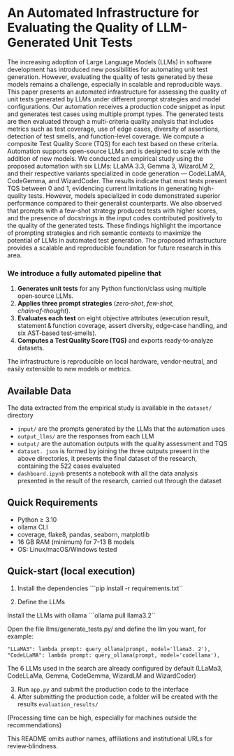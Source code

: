 # An Automated Infrastructure for Evaluating the Quality of LLM-Generated Unit Tests

The increasing adoption of Large Language Models (LLMs) in software development has introduced new possibilities for automating unit test generation. However, evaluating the quality of tests generated by these models remains a challenge, especially in scalable and reproducible ways. This paper presents an automated infrastructure for assessing the quality of unit tests generated by LLMs under different prompt strategies and model configurations. Our automation receives a production code snippet as input and generates test cases using multiple prompt types. The generated tests are then evaluated through a multi-criteria quality analysis that includes metrics such as test coverage, use of edge cases, diversity of assertions, detection of test smells, and function-level coverage. We compute a composite Test Quality Score (TQS) for each test based on these criteria. Automation supports open-source LLMs and is designed to scale with the addition of new models. We conducted an empirical study using the proposed automation with six LLMs: LLaMA 3.3, Gemma 3, WizardLM 2, and their respective variants specialized in code generation — CodeLLaMA, CodeGemma, and WizardCoder. 
The results indicate that most tests present TQS between 0 and 1, evidencing current limitations in generating high-quality tests. However, models specialized in code demonstrated superior performance compared to their generalist counterparts. We also observed that prompts with a few-shot strategy produced tests with higher scores, and the presence of docstrings in the input codes contributed positively to the quality of the generated tests. These findings highlight the importance of prompting strategies and rich semantic contexts to maximize the potential of LLMs in automated test generation. The proposed infrastructure provides a scalable and reproducible foundation for future research in this area.

### We introduce a fully automated pipeline that

1. **Generates unit tests** for any Python function/class using multiple open‑source LLMs.  
2. **Applies three prompt strategies** (*zero‑shot*, *few‑shot*, *chain‑of‑thought*).  
3. **Evaluates each test** on eight objective attributes (execution result, statement & function coverage, assert diversity, edge‑case handling, and six AST‑based test‑smells).  
4. **Computes a Test Quality Score (TQS)** and exports ready‑to‑analyze datasets.

The infrastructure is reproducible on local hardware, vendor‑neutral, and easily extensible to new models or metrics.

## Available Data

The data extracted from the empirical study is available in the ``dataset/`` directory
- ``input/`` are the prompts generated by the LLMs that the automation uses
- ``output_llms/`` are the responses from each LLM
- ``output/`` are the automation outputs with the quality assessment and TQS
- ``dataset. json`` is formed by joining the three outputs present in the above directories, it presents the final dataset of the research, containing the 522 cases evaluated
- ```dashboard.ipynb``` presents a notebook with all the data analysis presented in the result of the research, carried out through the dataset

## Quick Requirements

- Python ≥ 3.10
- ollama CLI
- coverage, flake8, pandas, seaborn, matplotlib
- 16 GB RAM (minimum) for 7-13 B models
- OS: Linux/macOS/Windows tested

## Quick-start (local execution)

1. Install the dependencies
```pip install -r requirements.txt``


2. Define the LLMs

 Install the LLMs with ollama ```ollama pull llama3.2``

   
 Open the file llms/generate_tests.py/ and define the llm you want, for example:
 ```
 "LLaMA3": lambda prompt: query_ollama(prompt, model='llama3. 2'),
 "CodeLLaMA": lambda prompt: query_ollama(prompt, model='codellama'),
 ```
 The 6 LLMs used in the search are already configured by default (LLaMa3, CodeLLaMa, Gemma, CodeGemma, WizardLM and WizardCoder)

3. Run ``app.py`` and submit the production code to the interface
4. After submitting the production code, a folder will be created with the results ```evaluation_results/```

(Processing time can be high, especially for machines outside the recommendations)

This README omits author names, affiliations and institutional URLs for review‑blindness.

